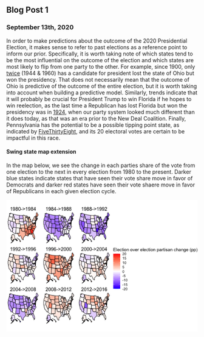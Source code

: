 ## Blog Post 1
### September 13th, 2020

In order to make predictions about the outcome of the 2020 Presidential Election, it makes sense to refer to past elections as a reference point to inform our prior. Specifically, it is worth taking note of which states tend to be the most influential on the outcome of the election and which states are most likely to flip from one party to the other. For example, since 1900, only [twice](https://www.270towin.com/states/Ohio) (1944 & 1960) has a candidate for president lost the state of Ohio but won the presidency. That does not necessarily mean that the outcome of Ohio is predictive of the outcome of the entire election, but it is worth taking into account when building a predictive model. Similarly, trends indicate that it will probably be crucial for President Trump to win Florida if he hopes to win reelection, as the last time a Republican has lost Florida but won the presidency was in [1924](https://www.270towin.com/states/Florida), when our party system looked much different than it does today, as that was an era prior to the New Deal Coalition. Finally, Pennsylvania has the potential to be a possible tipping point state, as indicated by [FiveThirtyEight](https://projects.fivethirtyeight.com/2020-election-forecast/), and its 20 electoral votes are certain to be impactful in this race.

#### Swing state map extension
In the map below, we see the change in each parties share of the vote from one election to the next in every election from 1980 to the present. Darker blue states indicate states that have seen their vote share move in favor of Democrats and darker red states have seen their vote shaere move in favor of Republicans in each given election cycle.

![](https://raw.githubusercontent.com/eric-white2021/gov1347blog/gh-pages/Vote_share_change.png)
